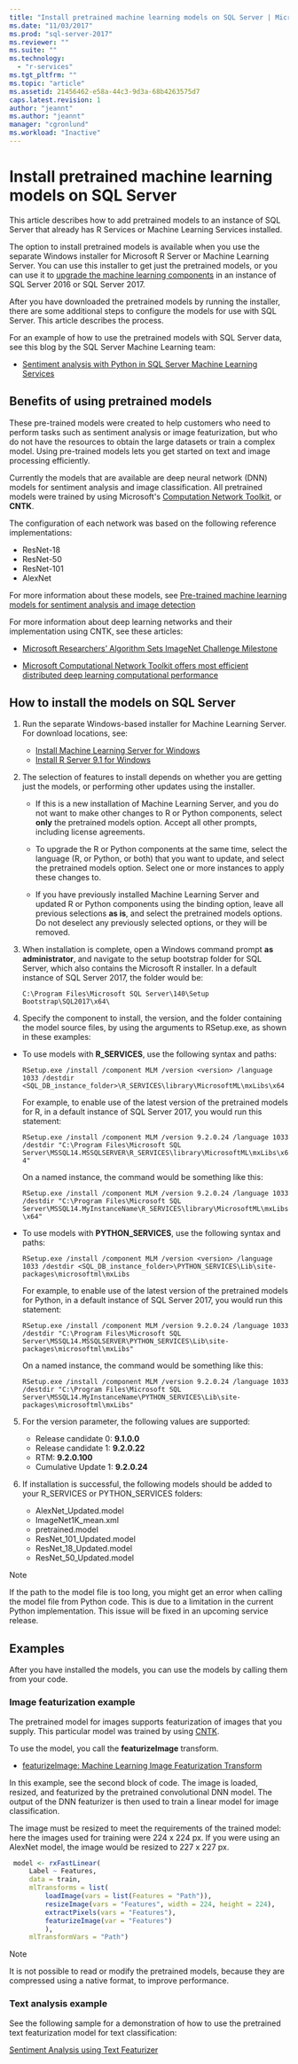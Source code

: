 ```yaml
---
title: "Install pretrained machine learning models on SQL Server | Microsoft Docs"
ms.date: "11/03/2017"
ms.prod: "sql-server-2017"
ms.reviewer: ""
ms.suite: ""
ms.technology: 
  - "r-services"
ms.tgt_pltfrm: ""
ms.topic: "article"
ms.assetid: 21456462-e58a-44c3-9d3a-68b4263575d7
caps.latest.revision: 1
author: "jeannt"
ms.author: "jeannt"
manager: "cgronlund"
ms.workload: "Inactive"
---
```

# Install pretrained machine learning models on SQL Server

This article describes how to add pretrained models to an instance of SQL Server that already has R Services or Machine Learning Services installed.

The option to install pretrained models is available when you use the separate Windows installer for Microsoft R Server or Machine Learning Server. You can use this installer to get just the pretrained models, or you can use it to [upgrade the machine learning components](use-sqlbindr-exe-to-upgrade-an-instance-of-sql-server.md) in an instance of SQL Server 2016 or SQL Server 2017.

After you have downloaded the pretrained models by running the installer, there are some additional steps to configure the models for use with SQL Server. This article describes the process.

For an example of how to use the pretrained models with SQL Server data, see this blog by the SQL Server Machine Learning team: 

+ [Sentiment analysis with Python in SQL Server Machine Learning Services](https://blogs.msdn.microsoft.com/sqlserverstorageengine/2017/11/01/sentiment-analysis-with-python-in-sql-server-machine-learning-services/)

## Benefits of using pretrained models

These pre-trained models were created to help customers who need to perform tasks such as sentiment analysis or image featurization, but who do not have the resources to obtain the large datasets or train a complex model. Using pre-trained models lets you get started on text and image processing efficiently.

Currently the models that are available are deep neural network (DNN) models for sentiment analysis and image classification. All pretrained models were trained by using Microsoft's [Computation Network Toolkit](https://cntk.ai/Features/Index.html), or **CNTK**.

The configuration of each network was based on the following reference implementations:

+ ResNet-18
+ ResNet-50
+ ResNet-101
+ AlexNet

For more information about these models, see [Pre-trained machine learning models for sentiment analysis and image detection](https://docs.microsoft.com/machine-learning-server/install/microsoftml-install-pretrained-models)

For more information about deep learning networks and their implementation using CNTK, see these articles:

+ [Microsoft Researchers’ Algorithm Sets ImageNet Challenge Milestone](https://www.microsoft.com/research/blog/microsoft-researchers-algorithm-sets-imagenet-challenge-milestone/)

+ [Microsoft Computational Network Toolkit offers most efficient distributed deep learning computational performance](https://www.microsoft.com/research/blog/microsoft-computational-network-toolkit-offers-most-efficient-distributed-deep-learning-computational-performance/)

## How to install the models on SQL Server

1. Run the separate Windows-based installer for Machine Learning Server. For download locations, see:

    + [Install Machine Learning Server for Windows](https://docs.microsoft.com/machine-learning-server/install/machine-learning-server-windows-install)
    + [Install R Server 9.1 for Windows](https://docs.microsoft.com/r-server/install/r-server-install-windows)

2. The selection of features to install depends on whether you are getting just the models, or performing other updates using the installer.
 
    + If this is a new installation of Machine Learning Server, and you do not want to make other changes to R or Python components, select **only** the pretrained models option. Accept all other prompts, including license agreements.

    + To upgrade the R or Python components at the same time, select the language (R, or Python, or both) that you want to update, and select the pretrained models option. Select one or more instances to apply these changes to.

    + If you have previously installed Machine Learning Server and updated R or Python components using the binding option, leave all previous selections **as is**, and select the pretrained models options. Do not deselect any previously selected options, or they will be removed.

3. When installation is complete, open a Windows command prompt **as administrator**, and navigate to the setup bootstrap folder for SQL Server, which also contains the Microsoft R installer. In a default instance of SQL Server 2017, the folder would be:
    
    `C:\Program Files\Microsoft SQL Server\140\Setup Bootstrap\SQL2017\x64\`

4. Specify the component to install, the version, and the folder containing the model source files, by using the arguments to RSetup.exe, as shown in these examples:

  + To use models with **R_SERVICES**, use the following syntax and paths:

    `RSetup.exe /install /component MLM /version <version> /language 1033 /destdir <SQL_DB_instance_folder>\R_SERVICES\library\MicrosoftML\mxLibs\x64`

    For example, to enable use of the latest version of the pretrained models for R, in a default instance of SQL Server 2017, you would run this statement:

    `RSetup.exe /install /component MLM /version 9.2.0.24 /language 1033 /destdir "C:\Program Files\Microsoft SQL Server\MSSQL14.MSSQLSERVER\R_SERVICES\library\MicrosoftML\mxLibs\x64"`

    On a named instance, the command would be something like this:

    `RSetup.exe /install /component MLM /version 9.2.0.24 /language 1033 /destdir "C:\Program Files\Microsoft SQL Server\MSSQL14.MyInstanceName\R_SERVICES\library\MicrosoftML\mxLibs\x64"`

  + To use models with **PYTHON_SERVICES**, use the following syntax and paths:

    `RSetup.exe /install /component MLM /version <version> /language 1033 /destdir <SQL_DB_instance_folder>\PYTHON_SERVICES\Lib\site-packages\microsoftml\mxLibs`

    For example, to enable use of the latest version of the pretrained models for Python, in a default instance of SQL Server 2017, you would run this statement:

    `RSetup.exe /install /component MLM /version 9.2.0.24 /language 1033 /destdir "C:\Program Files\Microsoft SQL Server\MSSQL14.MSSQLSERVER\PYTHON_SERVICES\Lib\site-packages\microsoftml\mxLibs"`

    On a named instance, the command would be something like this:

    `RSetup.exe /install /component MLM /version 9.2.0.24 /language 1033 /destdir "C:\Program Files\Microsoft SQL Server\MSSQL14.MyInstanceName\PYTHON_SERVICES\Lib\site-packages\microsoftml\mxLibs"`

5. For the version parameter, the following values are supported:

    + Release candidate 0: **9.1.0.0**
    + Release candidate 1: **9.2.0.22**
    + RTM: **9.2.0.100**
    + Cumulative Update 1: **9.2.0.24**

6. If installation is successful, the following models should be added to your R\_SERVICES or PYTHON\_SERVICES folders:

    - AlexNet\_Updated.model
    - ImageNet1K\_mean.xml
    - pretrained.model
    - ResNet\_101\_Updated.model
    - ResNet\_18\_Updated.model
    - ResNet\_50\_Updated.model


> [!NOTE]
> 
> If the path to the model file is too long, you might get an error when calling the model file from Python code. This is due to a limitation in the current Python implementation. This issue will be fixed in an upcoming service release.

## Examples

After you have installed the models, you can use the models by calling them from your code.

### Image featurization example

The pretrained model for images supports featurization of images that you supply. This particular model was trained by using [CNTK](https://docs.microsoft.com/cognitive-toolkit/). 

To use the model, you call the  **featurizeImage** transform.

+ [featurizeImage: Machine Learning Image Featurization Transform](https://docs.microsoft.com/r-server/r-reference/microsoftml/featurizeimage)

In this example, see the second block of code. The image is loaded, resized, and featurized by the pretrained convolutional DNN model. The output of the DNN featurizer is then used to train a linear model for image classification.

The image must be resized to meet the requirements of the trained model: here the images used for training were 224 x 224 px. If you were using an AlexNet model, the image would be resized to 227 x 227 px.

```R
 model <- rxFastLinear(
     Label ~ Features,
     data = train,
     mlTransforms = list(
         loadImage(vars = list(Features = "Path")),
         resizeImage(vars = "Features", width = 224, height = 224), 
         extractPixels(vars = "Features"),
         featurizeImage(var = "Features")
         ),
     mlTransformVars = "Path")
```

> [!NOTE]
> It is not possible to read or modify the pretrained models, because they are compressed using a native format, to improve performance.

### Text analysis example

See the following sample for a demonstration of how to use the pretrained text featurization model for text classification:

[Sentiment Analysis using Text Featurizer](https://github.com/Microsoft/microsoft-r/tree/master/microsoft-ml/Samples/101/BinaryClassification/SimpleSentimentAnalysis)
